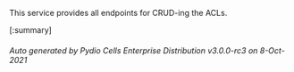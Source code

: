 






This service provides all endpoints for CRUD-ing the ACLs.

[:summary]

###### Auto generated by Pydio Cells Enterprise Distribution v3.0.0-rc3 on 8-Oct-2021
